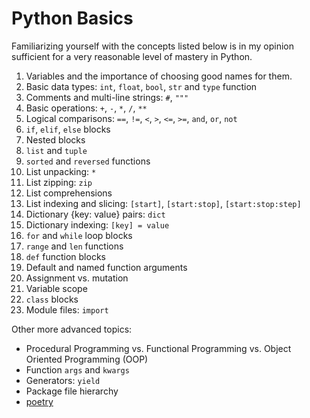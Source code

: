 # Python Basics
Familiarizing yourself with the concepts listed below is in my opinion sufficient for a very reasonable level of mastery in Python.

1. Variables and the importance of choosing good names for them.
2. Basic data types: `int`, `float`, `bool`, `str` and `type` function
3. Comments and multi-line strings: `#`, `"""`
4. Basic operations: `+`, `-`, `*`, `/`, `**`
5. Logical comparisons: `==`, `!=`, `<`, `>`, `<=`, `>=`, `and`, `or`, `not`
6. `if`, `elif`, `else` blocks
7. Nested blocks
8. `list` and `tuple`
9. `sorted` and `reversed` functions
10. List unpacking: `*`
11. List zipping: `zip`
12. List comprehensions
13. List indexing and slicing: `[start]`, `[start:stop]`, `[start:stop:step]`
14. Dictionary {key: value} pairs: `dict`
15. Dictionary indexing: `[key] = value`
16. `for` and `while` loop blocks
17. `range` and `len` functions
18. `def` function blocks
19. Default and named function arguments
20. Assignment vs. mutation
21. Variable scope
22. `class` blocks
23. Module files: `import`

Other more advanced topics:

- Procedural Programming vs. Functional Programming vs. Object Oriented Programming (OOP)
- Function `args` and `kwargs`
- Generators: `yield`
- Package file hierarchy
- [poetry](https://python-poetry.org)
